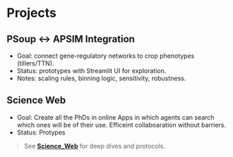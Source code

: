 # Projects

## PSoup ↔ APSIM Integration
- Goal: connect gene-regulatory networks to crop phenotypes (tillers/TTN).
- Status: prototypes with Streamlit UI for exploration.
- Notes: scaling rules, binning logic, sensitivity, robustness.

## Science Web
- Goal: Create all the PhDs in online Apps in which agents can search which ones will be of their use. Efficeint collaboaration without barriers. 
- Status: Protypes 

> See **[Science_Web](Science_Web.md)** for deep dives and protocols.
